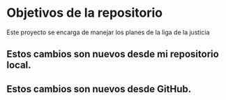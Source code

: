 # Objetivos de la repositorio
Este proyecto se encarga de manejar los planes de la liga de la justicia

## Estos cambios son nuevos desde mi repositorio local.

## Estos cambios son nuevos desde GitHub.
